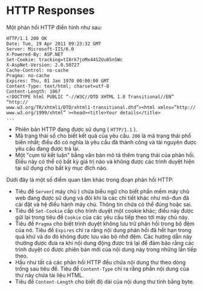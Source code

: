 # HTTP Responses

Một phản hồi HTTP điển hình như sau:
```HTTP
HTTP/1.1 200 OK
Date: Tue, 19 Apr 2011 09:23:32 GMT
Server: Microsoft-IIS/6.0
X-Powered-By: ASP.NET
Set-Cookie: tracking=tI8rk7joMx44S2Uu85nSWc
X-AspNet-Version: 2.0.50727
Cache-Control: no-cache
Pragma: no-cache
Expires: Thu, 01 Jan 1970 00:00:00 GMT
Content-Type: text/html; charset=utf-8
Content-Length: 1067
<!DOCTYPE html PUBLIC “-//W3C//DTD XHTML 1.0 Transitional//EN” “http://
www.w3.org/TR/xhtml1/DTD/xhtml1-transitional.dtd”><html xmlns=”http://
www.w3.org/1999/xhtml” ><head><title>Your details</title>
...
```

- Phiên bản HTTP đang được sử dụng ( `HTTP/1.1` ).
- Mã trạng thái số cho biết kết quả của yêu cầu. `200` là mã trạng thái phổ biến nhất; điều đó có nghĩa là yêu cầu đã thành công và tài nguyên được yêu cầu đang được trả lại.
- Một "cụm từ kết luận" bằng văn bản mô tả thêm trạng thái của phản hồi. Điều này có thể có bất kỳ giá trị nào và không được các trình duyệt hiện tại sử dụng cho bất kỳ mục đích nào.

Dưới đây là một số điểm quan tâm khác trong đoạn phản hồi HTTP:
- Tiêu đề `Server`( máy chủ ) chứa biểu ngữ cho biết phần mềm máy chủ web đang được sử dụng và đôi khi là các chi tiết khác như mô-đun đã cài đặt và hệ điều hành máy chủ. Thông tin chứa có thể đúng hoặc sai.
- Tiêu đề `Set-Cookie` cấp cho trình duyệt một cookie khác; điều này được gửi lại trong tiêu đề `Cookie` của các yêu cầu tiếp theo tới máy chủ này.
- Tiêu đề `Pragma` cho biết trình duyệt không lưu trữ phản hồi trong bộ đệm của nó. Tiêu đề `Expires` chỉ ra rằng nội dung phản hồi đã hết hạn trong quá khứ và do đó không được lưu vào bộ nhớ đệm. Các hướng dẫn này thường được đưa ra khi nội dung động được trả lại để đảm bảo rằng các trình duyệt có được phiên bản mới của nội dung này trong những lần tiếp theo.
- Hầu như tất cả các phản hồi HTTP đều chứa nội dung thư theo dòng trống sau tiêu đề. Tiêu đề `Content-Type` chỉ ra rằng phần nội dung của thư này chứa tài liệu HTML.
- Tiêu đề `Content-Length` cho biết độ dài của nội dung thư tính bằng byte.